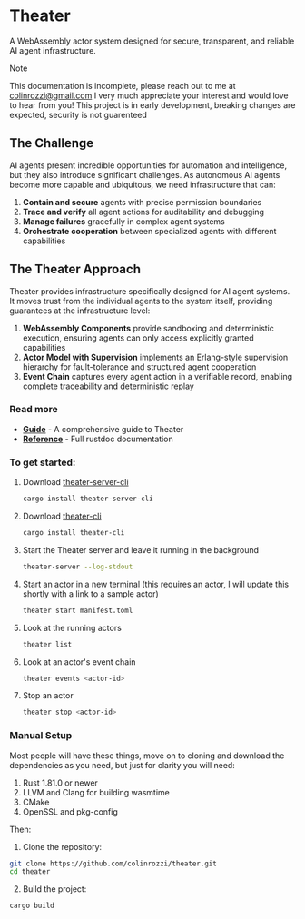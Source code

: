 # Theater

A WebAssembly actor system designed for secure, transparent, and reliable AI agent infrastructure.

> [!NOTE]
> This documentation is incomplete, please reach out to me at colinrozzi@gmail.com I very much appreciate your interest and would love to hear from you! This project is in early development, breaking changes are expected, security is not guarenteed

## The Challenge

AI agents present incredible opportunities for automation and intelligence, but they also introduce significant challenges. As autonomous AI agents become more capable and ubiquitous, we need infrastructure that can:

1. **Contain and secure** agents with precise permission boundaries
2. **Trace and verify** all agent actions for auditability and debugging
3. **Manage failures** gracefully in complex agent systems
4. **Orchestrate cooperation** between specialized agents with different capabilities

## The Theater Approach

Theater provides infrastructure specifically designed for AI agent systems. It moves trust from the individual agents to the system itself, providing guarantees at the infrastructure level:

1. **WebAssembly Components** provide sandboxing and deterministic execution, ensuring agents can only access explicitly granted capabilities
2. **Actor Model with Supervision** implements an Erlang-style supervision hierarchy for fault-tolerance and structured agent cooperation
3. **Event Chain** captures every agent action in a verifiable record, enabling complete traceability and deterministic replay

### Read more

- **[Guide](https://colinrozzi.github.io/theater/guide)** - A comprehensive guide to Theater
- **[Reference](https://colinrozzi.github.io/theater/api/theater)** - Full rustdoc documentation

### To get started:
1. Download [theater-server-cli](crates/theater-server-cli) 
   ```bash
   cargo install theater-server-cli
   ```
2. Download [theater-cli](crates/theater-cli) 
   ```bash
   cargo install theater-cli
   ```
3. Start the Theater server and leave it running in the background
   ```bash
   theater-server --log-stdout
   ```
4. Start an actor in a new terminal (this requires an actor, I will update this shortly with a link to a sample actor)
   ```bash
   theater start manifest.toml
   ```
5. Look at the running actors
   ```bash
   theater list
   ```
6. Look at an actor's event chain
   ```bash
   theater events <actor-id>
   ```
7. Stop an actor
   ```bash
   theater stop <actor-id>
   ```


### Manual Setup

Most people will have these things, move on to cloning and download the dependencies as you need, but just for clarity you will need:

1. Rust 1.81.0 or newer
2. LLVM and Clang for building wasmtime
3. CMake
4. OpenSSL and pkg-config

Then:

1. Clone the repository:
```bash
git clone https://github.com/colinrozzi/theater.git
cd theater
```

2. Build the project:
```bash
cargo build
```
